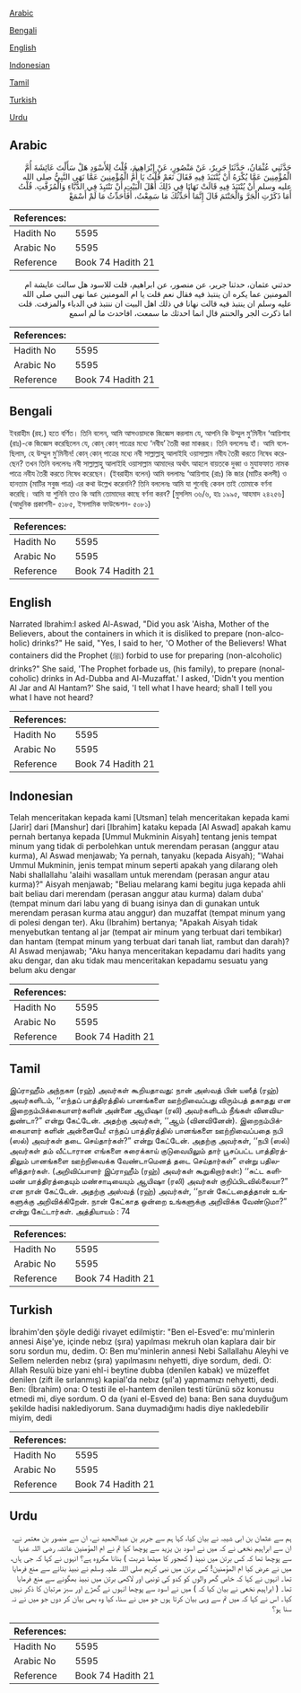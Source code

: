 [Arabic](#arabic)

[Bengali](#bengali)

[English](#english)

[Indonesian](#indonesian)

[Tamil](#tamil)

[Turkish](#turkish)

[Urdu](#urdu)

## Arabic


<div dir="rtl" lang="ar" style={{fontSize:'larger',backgroundColor:'#f8f9fa',padding:20}}>
حَدَّثَنِي عُثْمَانُ، حَدَّثَنَا جَرِيرٌ، عَنْ مَنْصُورٍ، عَنْ إِبْرَاهِيمَ، قُلْتُ لِلأَسْوَدِ هَلْ سَأَلْتَ عَائِشَةَ أُمَّ الْمُؤْمِنِينَ عَمَّا يُكْرَهُ أَنْ يُنْتَبَذَ فِيهِ فَقَالَ نَعَمْ قُلْتُ يَا أُمَّ الْمُؤْمِنِينَ عَمَّا نَهَى النَّبِيُّ صلى الله عليه وسلم أَنْ يُنْتَبَذَ فِيهِ قَالَتْ نَهَانَا فِي ذَلِكَ أَهْلَ الْبَيْتِ أَنْ نَنْتَبِذَ فِي الدُّبَّاءِ وَالْمُزَفَّتِ‏.‏ قُلْتُ أَمَا ذَكَرْتِ الْجَرَّ وَالْحَنْتَمَ قَالَ إِنَّمَا أُحَدِّثُكَ مَا سَمِعْتُ، أَفَأُحَدِّثُ مَا لَمْ أَسْمَعْ
</div>
<div style={{backgroundColor:'#f8f9fa',padding:20, marginBottom: 10}}><table> <thead> <tr> <th>References:</th> <th></th> </tr> </thead> <tbody><tr><td>Hadith No</td><td>5595</td></tr><tr><td>Arabic No</td><td>5595</td></tr><tr><td>Reference</td><td>Book 74 Hadith 21</td></tr></tbody></table></div>


<div dir="rtl" lang="ar" style={{fontSize:'larger',backgroundColor:'#f8f9fa',padding:20}}>
حدثني عثمان، حدثنا جرير، عن منصور، عن ابراهيم، قلت للاسود هل سالت عايشة ام المومنين عما يكره ان ينتبذ فيه فقال نعم قلت يا ام المومنين عما نهى النبي صلى الله عليه وسلم ان ينتبذ فيه قالت نهانا في ذلك اهل البيت ان ننتبذ في الدباء والمزفت. قلت اما ذكرت الجر والحنتم قال انما احدثك ما سمعت، افاحدث ما لم اسمع
</div>
<div style={{backgroundColor:'#f8f9fa',padding:20, marginBottom: 10}}><table> <thead> <tr> <th>References:</th> <th></th> </tr> </thead> <tbody><tr><td>Hadith No</td><td>5595</td></tr><tr><td>Arabic No</td><td>5595</td></tr><tr><td>Reference</td><td>Book 74 Hadith 21</td></tr></tbody></table></div>

## Bengali


<div dir="ltr" lang="bn" style={{fontSize:'larger',backgroundColor:'#f8f9fa',padding:20}}>
ইবরাহীম (রহ.) হতে বর্ণিত। তিনি বলেন, আমি আসওয়াদকে জিজ্ঞেস করলাম যে, আপনি কি উম্মুল মু’মিনীন ‘আয়িশাহ (রাঃ)-কে জিজ্ঞেস করেছিলেন যে, কোন্ কোন্ পাত্রের মধ্যে ‘নবীয’ তৈরী করা মাকরূহ। তিনি বললেনঃ হাঁ। আমি বলেছিলাম, হে উম্মুল মু’মিনীন! কোন্ কোন্ পাত্রের মধ্যে নবী সাল্লাল্লাহু আলাইহি ওয়াসাল্লাম নবীয তৈরী করতে নিষেধ করেছেন? তখন তিনি বললেনঃ নবী সাল্লাল্লাহু আলাইহি ওয়াসাল্লাম আমাদের অর্থাৎ আহলে বায়তকে দুব্বা ও মুযাফফাত নামক পাত্রে নবীয তৈরী করতে নিষেধ করেছেন। (ইবরাহীম বলেন) আমি বললামঃ ‘আয়িশাহ (রাঃ) কি জার (মাটির কলসী) ও হানতাম (মাটির সবুজ পাত্র) এর কথা উল্লেখ করেননি? তিনি বললেনঃ আমি যা শুনেছি কেবল তাই তোমাকে বর্ণনা করেছি। আমি যা শুনিনি তাও কি আমি তোমাদের কাছে বর্ণনা করব? [মুসলিম ৩৬/৬, হাঃ ১৯৯৫, আহমাদ ২৪২৫৬] (আধুনিক প্রকাশনী- ৫১৮৫, ইসলামিক ফাউন্ডেশন- ৫০৮১)
</div>
<div style={{backgroundColor:'#f8f9fa',padding:20, marginBottom: 10}}><table> <thead> <tr> <th>References:</th> <th></th> </tr> </thead> <tbody><tr><td>Hadith No</td><td>5595</td></tr><tr><td>Arabic No</td><td>5595</td></tr><tr><td>Reference</td><td>Book 74 Hadith 21</td></tr></tbody></table></div>

## English


<div dir="ltr" lang="en" style={{fontSize:'larger',backgroundColor:'#f8f9fa',padding:20}}>
Narrated Ibrahim:I asked Al-Aswad, "Did you ask 'Aisha, Mother of the Believers, about the containers in which it is disliked to prepare (non-alcoholic) drinks?" He said, "Yes, I said to her, 'O Mother of the Believers! What containers did the Prophet (ﷺ) forbid to use for preparing (non-alcoholic) drinks?" She said, 'The Prophet forbade us, (his family), to prepare (nonalcoholic) drinks in Ad-Dubba and Al-Muzaffat.' I asked, 'Didn't you mention Al Jar and Al Hantam?' She said, 'I tell what I have heard; shall I tell you what I have not heard?
</div>
<div style={{backgroundColor:'#f8f9fa',padding:20, marginBottom: 10}}><table> <thead> <tr> <th>References:</th> <th></th> </tr> </thead> <tbody><tr><td>Hadith No</td><td>5595</td></tr><tr><td>Arabic No</td><td>5595</td></tr><tr><td>Reference</td><td>Book 74 Hadith 21</td></tr></tbody></table></div>

## Indonesian


<div dir="ltr" lang="id" style={{fontSize:'larger',backgroundColor:'#f8f9fa',padding:20}}>
Telah menceritakan kepada kami [Utsman] telah menceritakan kepada kami [Jarir] dari [Manshur] dari [Ibrahim] kataku kepada [Al Aswad] apakah kamu pernah bertanya kepada [Ummul Mukminin Aisyah] tentang jenis tempat minum yang tidak di perbolehkan untuk merendam perasan (anggur atau kurma), Al Aswad menjawab; Ya pernah, tanyaku (kepada Aisyah); "Wahai Ummul Mukminin, jenis tempat minum seperti apakah yang dilarang oleh Nabi shallallahu 'alaihi wasallam untuk merendam (perasan angur atau kurma)?" Aisyah menjawab; "Beliau melarang kami begitu juga kepada ahli bait beliau dari merendam (perasan anggur atau kurma) dalam duba' (tempat minum dari labu yang di buang isinya dan di gunakan untuk merendam perasan kurma atau anggur) dan muzaffat (tempat minum yang di polesi dengan ter). Aku (Ibrahim) bertanya; "Apakah Aisyah tidak menyebutkan tentang al jar (tempat air minum yang terbuat dari tembikar) dan hantam (tempat minum yang terbuat dari tanah liat, rambut dan darah)? Al Aswad menjawab; "Aku hanya menceritakan kepadamu dari hadits yang aku dengar, dan aku tidak mau menceritakan kepadamu sesuatu yang belum aku dengar
</div>
<div style={{backgroundColor:'#f8f9fa',padding:20, marginBottom: 10}}><table> <thead> <tr> <th>References:</th> <th></th> </tr> </thead> <tbody><tr><td>Hadith No</td><td>5595</td></tr><tr><td>Arabic No</td><td>5595</td></tr><tr><td>Reference</td><td>Book 74 Hadith 21</td></tr></tbody></table></div>

## Tamil


<div dir="ltr" lang="ta" style={{fontSize:'larger',backgroundColor:'#f8f9fa',padding:20}}>
இப்ராஹீம் அந்நகஈ (ரஹ்) அவர்கள் கூறியதாவது: நான் அஸ்வத் பின் யஸீத் (ரஹ்) அவர்களிடம், ‘‘எந்தப் பாத்திரத்தில் பானங்களை ஊற்றிவைப்பது விரும்பத் தகாதது என இறைநம்பிக்கையாளர்களின் அன்னை ஆயிஷா (ரலி) அவர்களிடம் நீங்கள் வினவியதுண்டா?” என்று கேட்டேன். அதற்கு அவர்கள், ‘‘ஆம் (வினவினேன்). இறைநம்பிக்கையாளர் களின் அன்னையே! எந்தப் பாத்திரத்தில் பானங்களை ஊற்றிவைப்பதை நபி (ஸல்) அவர்கள் தடை செய்தார்கள்?” என்று கேட்டேன். அதற்கு அவர்கள், ‘‘நபி (ஸல்) அவர்கள் தம் வீட்டாரான எங்களை சுரைக்காய் குடுவையிலும் தார் பூசப்பட்ட பாத்திரத்திலும் பானங்களை ஊற்றிவைக்க வேண்டாமெனத் தடை செய்தார்கள்” என்று பதிலளித்தார்கள். (அறிவிப்பாளர் இப்ராஹீம் (ரஹ்) அவர்கள் கூறுகிறார்கள்:) ‘‘சுட்ட களிமண் பாத்திரத்தையும் மண்சாடியையும் ஆயிஷா (ரலி) அவர்கள் குறிப்பிடவில்லையா?” என நான் கேட்டேன். அதற்கு அஸ்வத் (ரஹ்) அவர்கள், ‘‘நான் கேட்டதைத்தான் உங்களுக்கு அறிவிக்கிறேன். நான் கேட்காத ஒன்றை உங்களுக்கு அறிவிக்க வேண்டுமா?” என்று கேட்டார்கள். அத்தியாயம் : 74
</div>
<div style={{backgroundColor:'#f8f9fa',padding:20, marginBottom: 10}}><table> <thead> <tr> <th>References:</th> <th></th> </tr> </thead> <tbody><tr><td>Hadith No</td><td>5595</td></tr><tr><td>Arabic No</td><td>5595</td></tr><tr><td>Reference</td><td>Book 74 Hadith 21</td></tr></tbody></table></div>

## Turkish


<div dir="ltr" lang="tr" style={{fontSize:'larger',backgroundColor:'#f8f9fa',padding:20}}>
İbrahim'den şöyle dediği rivayet edilmiştir: "Ben el-Esved'e: mu'minlerin annesi Aişe'ye, içinde nebız (şıra) yapılması mekruh olan kaplara dair bir soru sordun mu, dedim. O: Ben mu'minlerin annesi Nebi Sallallahu Aleyhi ve Sellem nelerden nebız (şıra) yapılmasını nehyetti, diye sordum, dedi. O: Allah Resulü bize yani ehl-i beytine dubba (denilen kabak) ve müzeffet denilen (zift ile sırlanmış) kapial'da nebız (şıl'a) yapmamızı nehyetti, dedi. Ben: (İbrahim) ona: O testi ile el-hantem denilen testi türünü söz konusu etmedi mi, diye sordum. O da (yani el-Esved de) bana: Ben sana duyduğum şekilde hadisi naklediyorum. Sana duymadığımı hadis diye nakledebilir miyim, dedi
</div>
<div style={{backgroundColor:'#f8f9fa',padding:20, marginBottom: 10}}><table> <thead> <tr> <th>References:</th> <th></th> </tr> </thead> <tbody><tr><td>Hadith No</td><td>5595</td></tr><tr><td>Arabic No</td><td>5595</td></tr><tr><td>Reference</td><td>Book 74 Hadith 21</td></tr></tbody></table></div>

## Urdu


<div dir="rtl" lang="ur" style={{fontSize:'larger',backgroundColor:'#f8f9fa',padding:20}}>
ہم سے عثمان بن ابی شیبہ نے بیان کیا، کہا ہم سے جریر بن عبدالحمید نے، ان سے منصور بن معتمر نے، ان سے ابراہیم نخعی نے کہ میں نے اسود بن یزید سے پوچھا کیا تم نے ام المؤمنین عائشہ رضی اللہ عنہا سے پوچھا تھا کہ کس برتن میں نبیذ ( کھجور کا میٹھا شربت ) بنانا مکروہ ہے؟ انہوں نے کہا کہ جی ہاں، میں نے عرض کیا ام المؤمنین! کس برتن میں نبی کریم صلی اللہ علیہ وسلم نے نبیذ بنانے سے منع فرمایا تھا۔ انہوں نے کہا کہ خاص گھر والوں کو کدو کی تونبی اور لاکھی برتن میں نبیذ بھگونے سے منع فرمایا تھا۔ ( ابراہیم نخعی نے بیان کیا کہ ) میں نے اسود سے پوچھا انہوں نے گھڑے اور سبز مرتبان کا ذکر نہیں کیا۔ اس نے کہا کہ میں تم سے وہی بیان کرتا ہوں جو میں نے سنا، کیا وہ بھی بیان کر دوں جو میں نے نہ سنا ہو؟
</div>
<div style={{backgroundColor:'#f8f9fa',padding:20, marginBottom: 10}}><table> <thead> <tr> <th>References:</th> <th></th> </tr> </thead> <tbody><tr><td>Hadith No</td><td>5595</td></tr><tr><td>Arabic No</td><td>5595</td></tr><tr><td>Reference</td><td>Book 74 Hadith 21</td></tr></tbody></table></div>